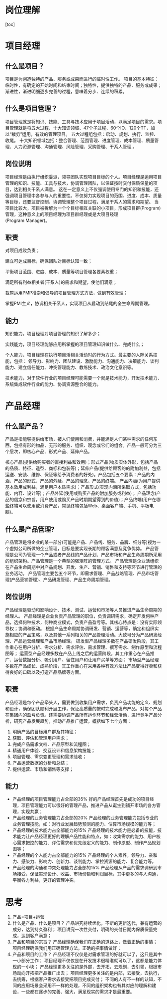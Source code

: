 # 岗位理解
[toc]

# 项目经理
## 什么是项目？
项目是为创造独特的产品、服务或成果而进行的临时性工作。 项目的基本特征：临时性，有确定的开始时间和结束时间；独特性，提供独特的产品、服务或成果；渐进性，渐进明细逐步完善的过程，意味着分步、连续的积累。

## 什么是项目管理？
项目管理就是将知识、技能、工具与技术应用于项目活动，以满足项目的需求。项目管理就是将五大过程、十大知识领域、47个子过程、60个IO、120个TT，加以“裁剪”运用，有效的管理项目。 五大过程组包括：启动、规划、执行、监控、收尾。 十大知识领域包括：整合管理、范围管理、进度管理、成本管理、质量管理、人力资源管理、沟通管理、风险管理、采购管理、干系人管理 。

## 岗位说明
项目经理是由执行组织委派，领导团队实现项目目标的个人。项目经理是运用项目管理的知识、技能、工具与技术，协调管理团队，以保证按时交付保质保量的项目，达到相关干系人满意。
这在一定意义上不仅强调使用专门的知识和技能，还强调项目管理中各参与人的重要性。不仅努力实现项目的范围、进度、成本、质量等目标，还要监督控制、协调管理整个项目过程，满足干系人的需求和期望。
当项目比较大，项目被拆解为一个个目标相互关联的小项目，形成项目群(Program)管理，这种意义上的项目经理为项目群经理或是大项目经理(Program Manager)。

## 职责
对项目成败负责；

建立可达成目标，确保团队对目标认知一致；

平衡项目范围、进度、成本、质量等项目管理各要素权重；

满足所有利益相关者(干系人)的需求和期望，使他们满意；

裁剪运用PMP推崇和倡导的项目管理方式方法，做到有效管理；

掌握PMI主义，协调相关干系人，实现项目从启动到结尾的全生命周期管理。

## 能力
知识能力，项目经理对项目管理的知识了解多少；

实践能力，项目经理能够应用所掌握的项目管理知识做什么、完成什么；

个人能力，项目经理在执行项目活相关活动时的行为方式。最主要的人际关系技能，包括：
领导力、影响力、团队建设、激励能力、沟通能力、决策能力、谈判能力、建立信任能力、冲突管理能力、教练技术、政治文化意识等。

技术能力，对于软件行业的项目经理可能需要一个就是技术能力，开发技术能力、系统集成软件行业的能力、协调资源整合的能力。

# 产品经理
## 什么是产品？
产品是指能够提供给市场，被人们使用和消费，并能满足人们某种需求的任何东西，包括有形的物品、无形的服务、组织、观念或它们的组合。产品一般可分为三个层次，即核心产品、形式产品、延伸产品。

核心产品(提供给购买者的直接利益和效用)；形式产品(物质实体外形，包括产品的品质、特征、造型、商标和包装等)；延伸产品(提供给顾客的的附加利益，包括运送、安装、维修、保证等给予消费者的好处)。产品包括五个要素：产品的内涵、产品的形式、产品的外延、产品的理念、产品的终端。 产品内涵(为用户提供基本效用或利益，满足用户本质需求)；产品形式(实现内涵所采取方式，包括功能、内容、设计等)；产品外延(使用或购买产品的附加服务或利益)； 产品理念(产品的信念和宗旨，用户使用或购买产品时期期望得到的价值)；产品终端(用户在哪些终端可以使用或消费产品，常见终端包括Web、桌面客户端、手机、平板电脑)。

## 什么是产品管理?
产品管理是将企业的某一部分(可能是产品、产品线、服务、品牌、细分等)视为一个虚拟公司所做的企业管理，目标是要实现长期的顾客满意及竞争优势。 产品管理是公司为管理一个产品或者产品线的产品计划、产品市场和产品生命周期所采用的组织架构。产品管理是一个典型的强矩阵的管理方式。 产品管理是企业活组织在产品生命周期中对产品规划、开发、生产、营销、销售和支持等环节进行管理的业务活动。 产品管理主要包五个环节，即需求管理、产品战略管理、产品市场管理(产品营销管理)、产品研发管理、产品生命周期管理。

## 岗位说明
产品经理是驱动和影响设计、技术、测试、运营和市场等人员推进产品生命周期的经理人。 产品经理是企业负责产品管理的职位，负责调研需求，确定开发何种产品，选择何种技术，何种商业模式，负责产品盈亏等。其核心特点是：没有实际领导权；协调和驱动。 根据产品生命周期协调研发、营销、运营等，确定和组织实施相应的产品策略，以及其他一系列相关的产品管理活动。大致可分为产品研发经理、产品运营经理和产品市场经理。 研发型产品经理多数在产品研发阶段，其工作重心在用户分析、需求分析、需求评估、需求管理、撰写需求、制作原型和流程图等； 运营型产品经理多数在产品上线之后的运营阶段，其工作重心在产品推广、运营数据分析、吸引用户、留住用户和让用户买单等方面； 市场型产品经理多数在产品成长、成熟阶段，其工作重心在采用各种有效方法让产品变得好卖和获得良好的口碑以及打造产品品牌等方面。

## 职责
产品经理是每个产品牵头人，需要做到收集用户需求，负责产品功能的定义、规划和设计，确保团队顺利开展工作，保证高质量的按时完成和发布产品，对每个产品在集团内的盈亏负责。还需要协调产品所有运作环节和经营活动，进行竞争产品分析，研究产品发展趋势，推动产品推广运营。概括如下七个方面：

1. 明确产品的目标用户群及其特征；
2. 获取、评估和管理用户需求；
3. 完成产品需求文档、产品原型和流程图；
4. 精通用户体验、交互设计和信息架构技能；
5. 项目管理、需求变更管理和需求验收；
6. 产品运营数据的分析和总结；
7. 提供运营、市场和销售等支撑；
## 能力

* 产品经理的项目管理能力占全部的35%
好的产品经理首先是成功的项目经理，项目管理能力可以很好的管理产品，推进产品从诞生到铺开市场的各方管理，实现共赢；
* 产品经理的业务管理能力占全部的20%
产品经理的业务管理能力包括专业的业务管理技能，如：对行业发展趋势预测的能力、估算市场规模的能力等；
* 产品经理的技术能力占全部能力的15%
产品经理的技术能力是必备的技能，技术能力让产品经理更好的理解产品性能和特点，如：收集需求的能力、用户核心需求把控的能力、评估需求和优先级定义的能力、制作原型、制作产品规划图等；
* 产品经理的个人能力占全部能力的15%
产品经理的个人素养，领导力、亲和力、感染力、影响力、创新力、谈判能力、掌控资源的能力、复合能力等。
* 产品经理的沟通和冲突处理能力占全部的15%
产品经理从产品的需求调研到市场接受，保证实现设计、收益、市场份额和利润目标，其中更多的与人沟通，平衡各方利益，更好的管理冲突。

# 思考
1. 产品=项目+运营
2. 什么是产品、什么是项目？
产品讲究持续优化，不断的更新迭代，兼有运营的成分，达到持久盈利； 项目讲究一次性交付，明确的交付日期内保质保量完成，达到客户满意；
3. 产品和项目的宗旨？
产品经理确保我们在正确的道路上，做着正确的事情；
项目经理确保我们用正确管理方法，正确的把事情做好；
4. 产品和项目的工作？
产品经理不仅仅是对需求管理的好就可以了，这只是其中一小部分工作； 
项目经理不仅仅是在开发技术很精湛就可以了，这都是能力体现的一小块；
产品经理更多关注的是外部，去开拓，去规划，去引领，根据市场动向开拓把产品推广出去； 
项目经理更多关注的是内部，去接受，去执行，去统筹，根据客户需求去接受把项目完成交付；
不同的人有不一样的认知，不同的应用场景会采用不一样的处理，不同的组织架构也有其对应的理解和建设，一些都在逐步的完善、强大，满足现实的需求才是最重要。